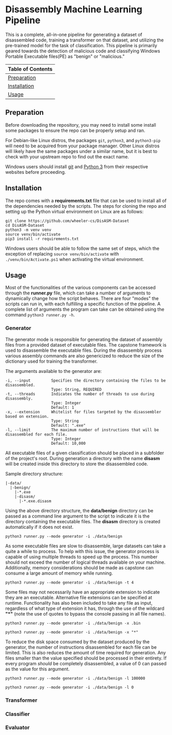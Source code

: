 # Disassembly Machine Learning Pipeline
This is a complete, all-in-one pipeline for generating a dataset of disassembled code, training a transformer on that
dataset, and utilizing the pre-trained model for the task of classification. This pipeline is primarily geared towards
the detection of malicious code and classifying Windows Portable Executable files(PE) as "benign" or "malicious."

| Table of Contents |
|-------------------|
| [Preparation](#preparation) |
| [Installation](#installation) |
| [Usage](#usage) |



## <a id=preparation>Preparation</a>
Before downloading the repository, you may need to install some install some packages to ensure the repo can be properly
setup and ran.

For Debian-like Linux distros, the packages `git`, `python3`, and `python3-pip` will need to be acquired from your
package manager. Other Linux distros will likely have the same packages under a similar name, but it is best to check
with your upstream repo to find out the exact name.

Windows users should install [git](https://git-scm.com) and [Python 3](https://python.org) from their respective
websites before proceeding.



## <a id=installation>Installation</a>
The repo comes with a **requirements.txt** file that can be used to install all of the dependencies needed by the
scripts. The steps for cloning the repo and setting up the Python virtual environment on Linux are as follows:

```
git clone https://github.com/wheeler-cs/DisASM-Dataset
cd DisASM-Dataset
python3 -m venv venv
source venv/bin/activate
pip3 install -r requirements.txt
```

Windows users should be able to follow the same set of steps, which the exception of replacing
`source venv/bin/activate` with `./venv/bin/Activate.ps1` when activating the virtual environment.


## <a id=Usage>Usage</a>
Most of the functionalities of the various components can be accessed through the **runner.py** file, which can take a
number of arguments to dynamically change how the script behaves. There are four "modes" the scripts can run in, with
each fulfilling a specific function of the pipeline. A complete list of arguments the program can take can be obtained
using the command `python3 runner.py -h`.

### Generator
The generator mode is responsible for generating the dataset of assembly files from a provided dataset of executable
files. The capstone framework is used to disassemble the executable files. During the disassembly process various
assembly commands are also genericized to reduce the size of the dictionary used for training the transformer.

The arguments available to the generator are:

```
-i, --input         Specifies the directory containing the files to be disassembled.
                    Type: String, REQUIRED
-t, --threads       Indicates the number of threads to use during disassembly.
                    Type: Integer
                    Default: 1
-x, --extension     Whitelist for files targeted by the disassembler based on extension.
                    Type: String
                    Default: ".exe"
-l, --limit         The maximum number of instructions that will be disassembled for each file.
                    Type: Integer
                    Default: 10,000
```

All executable files of a given classification should be placed in a subfolder of the project's root. During generation
a directory with the name **disasm** will be created inside this directory to store the disassembled code.

Sample directory structure:

```
|-data/
  |-benign/
    |-*.exe
    |-disasm/
      |-*.exe.disasm
```

Using the above directory structure, the **data/benign** directory can be passed as a command line argument to the
script to indicate it is the directory containing the executable files. The **disasm** directory is created
automatically if it does not exist.

```
python3 runner.py --mode generator -i ./data/benign
```

As some executable files are slow to disassemble, large datasets can take a quite a while to process. To help with this
issue, the generator process is capable of using multiple threads to speed up the process. This number should not
exceed the number of logical threads available on your machine. Additionally, memory considerations should be made as
capstone can consume a large amount of memory while running.

```
python3 runner.py --mode generator -i ./data/benign -t 4
```

Some files may not necessarily have an appropriate extension to indicate they are an executable. Alternative file
extensions can be specified at runtime. Functionality has also been included to take any file as input, regardless of
what type of extension it has, through the use of the wildcard **"*"** (note the use of quotes to bypass the console 
passing in all file names).

```
python3 runner.py --mode generator -i ./data/benign -x .bin

python3 runner.py --mode generator -i ./data/benign -x "*"
```

To reduce the disk space consumed by the dataset produced by the generator, the number of instructions disassembled for
each file can be limited. This is also reduces the amount of time required for generation. Any files smaller than the
value specified should be processed in their entirety. If every program _should_ be completely disassembled, a value of
0 can passed as the value for this argument.

```
python3 runner.py --mode generator -i ./data/benign -l 100000

python3 runner.py --mode generator -i ./data/benign -l 0
```

### Transformer

### Classifier

### Evaluator
